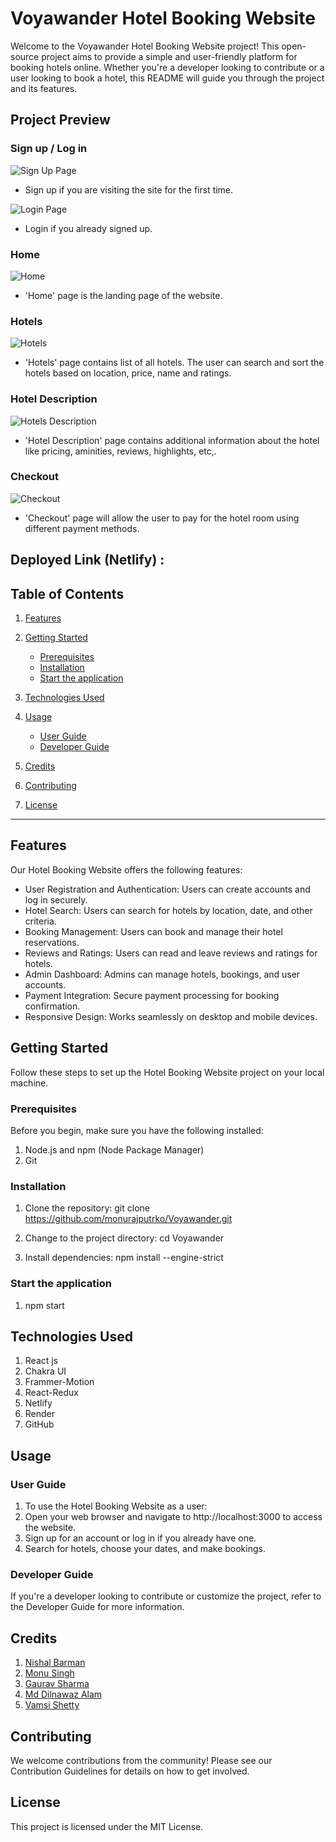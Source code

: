 # Voyawander Hotel Booking Website

Welcome to the Voyawander Hotel Booking Website project! This open-source project aims to provide a simple and user-friendly platform for booking hotels online. Whether you're a developer looking to contribute or a user looking to book a hotel, this README will guide you through the project and its features.

## Project Preview

### Sign up / Log in

![Sign Up Page](https://github.com/monurajputrko/Voyawander/blob/main/signup.png)

- Sign up if you are visiting the site for the first time.

![Login Page](https://github.com/monurajputrko/Voyawander/blob/main/login.png)

- Login if you already signed up.

### Home

![Home](https://github.com/monurajputrko/Voyawander/blob/main/homepage.png)

- 'Home' page is the landing page of the website.

### Hotels

![Hotels](<https://github.com/monurajputrko/Voyawander/blob/main/hotels%20(1).png>)

- 'Hotels' page contains list of all hotels. The user can search and sort the hotels based on location, price, name and ratings.

### Hotel Description

![Hotels Description](<https://github.com/monurajputrko/Voyawander/blob/main/single%20(1).png>)

- 'Hotel Description' page contains additional information about the hotel like pricing, aminities, reviews, highlights, etc,.

### Checkout

![Checkout](https://github.com/monurajputrko/Voyawander/blob/main/checkout.png)

- 'Checkout' page will allow the user to pay for the hotel room using different payment methods.

## Deployed Link (Netlify) :

## Table of Contents

1. [Features](#features)
2. [Getting Started](#getting-started)

   - [Prerequisites](#prerequisites)
   - [Installation](#installation)
   - [Start the application](#start-the-application)

3. [Technologies Used](#technologies-used)
4. [Usage](#usage)
   - [User Guide](#user-guide)
   - [Developer Guide](#developer-guide)
5. [Credits](#credits)
6. [Contributing](#contributing)
7. [License](#license)

<hr/>

## Features

Our Hotel Booking Website offers the following features:

- User Registration and Authentication: Users can create accounts and log in securely.
- Hotel Search: Users can search for hotels by location, date, and other criteria.
- Booking Management: Users can book and manage their hotel reservations.
- Reviews and Ratings: Users can read and leave reviews and ratings for hotels.
- Admin Dashboard: Admins can manage hotels, bookings, and user accounts.
- Payment Integration: Secure payment processing for booking confirmation.
- Responsive Design: Works seamlessly on desktop and mobile devices.

## Getting Started

Follow these steps to set up the Hotel Booking Website project on your local machine.

### Prerequisites

Before you begin, make sure you have the following installed:

1. Node.js and npm (Node Package Manager)
2. Git

### Installation

1. Clone the repository:
   git clone https://github.com/monurajputrko/Voyawander.git

2. Change to the project directory:
   cd Voyawander

3. Install dependencies:
   npm install --engine-strict

### Start the application

1. npm start

## Technologies Used

1. React js
2. Chakra UI
3. Frammer-Motion
4. React-Redux
5. Netlify
6. Render
7. GitHub

## Usage

### User Guide

1. To use the Hotel Booking Website as a user:
2. Open your web browser and navigate to http://localhost:3000 to access the website.
3. Sign up for an account or log in if you already have one.
4. Search for hotels, choose your dates, and make bookings.

### Developer Guide

If you're a developer looking to contribute or customize the project, refer to the Developer Guide for more information.

## Credits

1. [Nishal Barman](https://github.com/nishalbarman)
2. [Monu Singh](https://github.com/monurajputrko)
3. [Gaurav Sharma](https://github.com/gauravvxv)
4. [Md Dilnawaz Alam](https://github.com/dilsah786)
5. [Vamsi Shetty](https://github.com/Vamsi-Shetty)

## Contributing

We welcome contributions from the community! Please see our Contribution Guidelines for details on how to get involved.

## License

This project is licensed under the MIT License.
